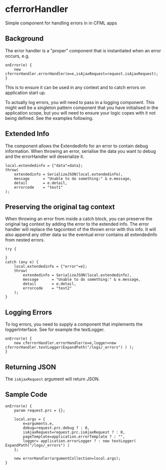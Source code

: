 # cferrorHandler

Simple component for handling errors in in CFML apps

## Background

The error handler is a "proper" component that is instantiated when an error occurs, e.g.

```cfscript
onError(e) {
	new cferrorHandler.errorHandler(e=e,isAjaxRequest=request.isAjaxRequest);
}
```

This is to ensure it can be used in any context and to catch errors on application start up.

To actually log errors, you will need to pass in a logging component. This might well be a singleton pattern component that you have initialised in the application scope, but you will need to ensure your logic copes with it not being defined. See the examples following.

## Extended Info

The component allows the ExtendedInfo for an error to contain debug information. When throwing an error, serialise the data you want to debug and the errorHandler will deserialize it.

```cfscript
local.extendedinfo = {"data"=data};
throw(
	extendedinfo = SerializeJSON(local.extendedinfo),
	message      = "Unable to do something:" & e.message, 
	detail       = e.detail,
	errorcode    = "test1"		
);
```

## Preserving the original tag context

When throwing an error from inside a catch block, you can preserve the original tag context by adding the error to the extended info. The error handler will replace the tagcontext of the thrown error with this info. It will also append any other data so the eventual error contains all extendedinfo from nested errors.

```cfscript
try {

}
catch (any e) {
	local.extendedinfo = {"error"=e};
	throw(
		extendedinfo = SerializeJSON(local.extendedinfo),
		message      = "Unable to do something:" & e.message, 
		detail       = e.detail,
		errorcode    = "test2"		
	);
}
```

## Logging Errors

To log errors, you need to supply a component that implements the loggerInterface. See for example the textLogger.


```cfscript
onError(e) {
	new cferrorHandler.errorHandler(e=e,logger=new cferrorHandler.textLogger(ExpandPath("/logs/_errors") ) );
}
```

## Returning JSON

The `isAjaxRequest` argument will return JSON.

## Sample Code

```cfscript
onError(e) {
	param request.prc = {};

	local.args = {
		e=arguments.e,
		debug=request.prc.debug ? : 0,
		isAjaxRequest=request.prc.isAjaxRequest ? : 0,
		pageTemplate=application.errorTemplate ? : "",
		logger= application.errorLogger ? : new textLogger( ExpandPath("/logs/_errors") )
	};

	new errorHandler(argumentCollection=local.args);
}
```
